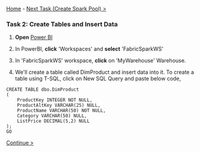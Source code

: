 [Home](README.md) -  [Next Task (Create Spark Pool) >](Task3-Create-Spark-Pool.md)

### Task 2: Create Tables and Insert Data

1. **Open** [Power BI](https://app.powerbi.com/)

2. In PowerBI, **click** 'Workspaces' and **select** 'FabricSparkWS'

3. In 'FabricSparkWS' workspace, **click** on 'MyWarehouse' Warehouse.

4. We'll create a table called DimProduct and insert data into it. To create a table using T-SQL, click on New SQL Query and paste below code,

```
CREATE TABLE dbo.DimProduct
(
    ProductKey INTEGER NOT NULL,
    ProductAltKey VARCHAR(25) NULL,
    ProductName VARCHAR(50) NOT NULL,
    Category VARCHAR(50) NULL,
    ListPrice DECIMAL(5,2) NULL
);
GO

```


 [Continue >](Task3-Create-Spark-Pool.md)



